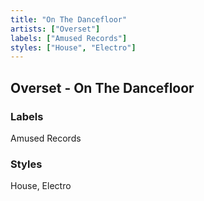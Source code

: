 ```yaml
---
title: "On The Dancefloor"
artists: ["Overset"]
labels: ["Amused Records"]
styles: ["House", "Electro"]
---
```


## Overset - On The Dancefloor


### Labels
Amused Records
### Styles
House, Electro